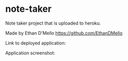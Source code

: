 # note-taker

Note taker project that is uploaded to heroku.

Made by Ethan D'Mello https://github.com/EthanDMello

Link to deployed application:

Application screenshot:
